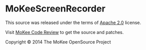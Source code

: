 MoKeeScreenRecorder
========================

This source was released under the terms of
[Apache 2.0](http://www.apache.org/licenses/LICENSE-2.0.html) license.

Visit [MoKee Code Review](http://review.mfunz.com/) to get the source and patches.

Copyright © 2014 The MoKee OpenSource Project
